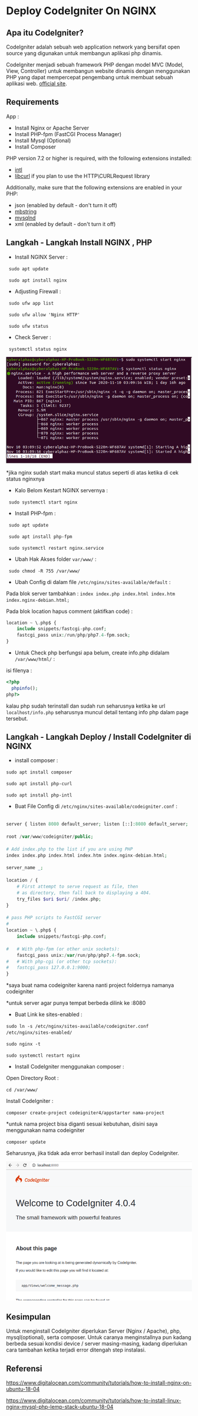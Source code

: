 # Deploy CodeIgniter On NGINX

## Apa itu CodeIgniter?
CodeIgniter adalah sebuah web application network yang bersifat open source yang digunakan untuk membangun aplikasi php dinamis.

CodeIgniter menjadi sebuah framework PHP dengan model MVC (Model, View, Controller) untuk membangun website dinamis dengan menggunakan PHP yang dapat mempercepat pengembang untuk membuat sebuah aplikasi web. [official site](http://codeigniter.com).

## Requirements

App : 
- Install Nginx or Apache Server
- Install PHP-fpm (FastCGI Process Manager)
- Install Mysql (Optional)
- Install Composer

PHP version 7.2 or higher is required, with the following extensions installed: 

- [intl](http://php.net/manual/en/intl.requirements.php)
- [libcurl](http://php.net/manual/en/curl.requirements.php) if you plan to use the HTTP\CURLRequest library

Additionally, make sure that the following extensions are enabled in your PHP:

- json (enabled by default - don't turn it off)
- [mbstring](http://php.net/manual/en/mbstring.installation.php)
- [mysqlnd](http://php.net/manual/en/mysqlnd.install.php)
- xml (enabled by default - don't turn it off)

## Langkah - Langkah Install NGINX , PHP

- Install NGINX Server : 

` sudo apt update`

` sudo apt install nginx`

- Adjusting Firewall :

` sudo ufw app list`
  
` sudo ufw allow 'Nginx HTTP'`
  
` sudo ufw status`
 
- Check Server : 

` systemctl status nginx`

![Image of status nginx](/img/capture1.png)

*jika nginx sudah start maka muncul status seperti di atas ketika di cek status nginxnya

- Kalo Belom Kestart NGINX servernya : 

` sudo systemctl start nginx`

- Install PHP-fpm :

` sudo apt update`

` sudo apt install php-fpm`

` sudo systemctl restart nginx.service`

- Ubah Hak Akses folder `var/www/` : 

` sudo chmod -R 755 /var/www/`

- Ubah Config di dalam file `/etc/nginx/sites-available/default` :

Pada blok server tambahkan : `index index.php index.html index.htm index.nginx-debian.html;`

Pada blok location hapus comment (aktifkan code) : 

```php
location ~ \.php$ {
    include snippets/fastcgi-php.conf;  
    fastcgi_pass unix:/run/php/php7.4-fpm.sock; 
}
```

- Untuk Check php berfungsi apa belum, create info.php didalam `/var/www/html/` :

isi filenya :

```php
<?php
  phpinfo();
php?>
```

kalau php sudah terinstall dan sudah run seharusnya ketika ke url `localhost/info.php` seharusnya muncul detail tentang info php dalam page tersebut.

## Langkah - Langkah Deploy / Install CodeIgniter di NGINX

- install composer : 

`sudo apt install composer`

`sudo apt install php-curl`

`sudo apt install php-intl`

- Buat File Config di `/etc/nginx/sites-available/codeigniter.conf` : 

```php

server { listen 8080 default_server; listen [::]:8080 default_server;

root /var/www/codeigniter/public;

# Add index.php to the list if you are using PHP
index index.php index.html index.htm index.nginx-debian.html;

server_name _;

location / {
	# First attempt to serve request as file, then
	# as directory, then fall back to displaying a 404.
	try_files $uri $uri/ /index.php;
}

# pass PHP scripts to FastCGI server
#
location ~ \.php$ {
	include snippets/fastcgi-php.conf;

#	# With php-fpm (or other unix sockets):
	fastcgi_pass unix:/var/run/php/php7.4-fpm.sock;
#	# With php-cgi (or other tcp sockets):
#	fastcgi_pass 127.0.0.1:9000;
}

```
*saya buat nama codeigniter karena nanti project foldernya namanya codeigniter

*untuk server agar punya tempat berbeda dilink ke :8080

- Buat Link ke sites-enabled :

`sudo ln -s /etc/nginx/sites-available/codeigniter.conf /etc/nginx/sites-enabled/`

`sudo nginx -t`

`sudo systemctl restart nginx`

- Install CodeIgniter menggunakan composer : 

Open Directory Root :

`cd /var/www/`

Install CodeIgniter : 

`composer create-project codeigniter4/appstarter nama-project`

*untuk nama project bisa diganti sesuai kebutuhan, disini saya menggunakan nama codeigniter

`composer update`

Seharusnya, jika tidak ada error berhasil install dan deploy CodeIgniter.

![Image of berhasil deploy](/img/capture2.PNG)

## Kesimpulan

Untuk menginstall CodeIgniter diperlukan Server (Nginx / Apache), php, mysql(optional), serta composer. Untuk caranya menginstallnya pun kadang berbeda sesuai kondisi device / server masing-masing, kadang diperlukan cara tambahan ketika terjadi error ditengah step instalasi.

## Referensi

https://www.digitalocean.com/community/tutorials/how-to-install-nginx-on-ubuntu-18-04

https://www.digitalocean.com/community/tutorials/how-to-install-linux-nginx-mysql-php-lemp-stack-ubuntu-18-04
